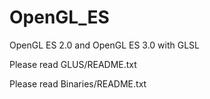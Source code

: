 OpenGL_ES
=========

OpenGL ES 2.0 and OpenGL ES 3.0 with GLSL

Please read GLUS/README.txt

Please read Binaries/README.txt

